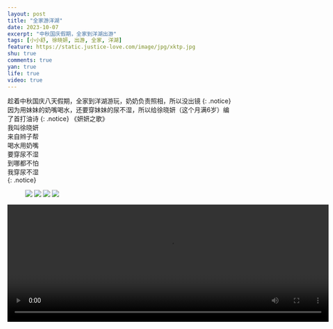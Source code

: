 ```yaml
---
layout: post
title: "全家游洋湖"
date: 2023-10-07
excerpt: "中秋国庆假期，全家到洋湖出游"
tags: [小小舒, 徐晓妍, 出游, 全家, 洋湖]
feature: https://static.justice-love.com/image/jpg/xktp.jpg
shu: true
comments: true
yan: true
life: true
video: true
---
```

趁着中秋国庆八天假期，全家到洋湖游玩，奶奶负责照相，所以没出镜
{: .notice}
因为用妹妹的奶嘴喝水，还要穿妹妹的尿不湿，所以给徐晓妍（这个月满6岁）编了首打油诗
{: .notice}
《妍妍之歌》<br />
我叫徐晓妍<br />
来自辫子帮<br />
喝水用奶嘴<br />
要穿尿不湿<br />
到哪都不怕<br />
我穿尿不湿<br />
{: .notice}
<figure>
    <img src="{{ site.staticUrl }}/xiaoxiaoshu/image/yijiayouyanghu (1).jpg" />
    <img src="{{ site.staticUrl }}/xiaoxiaoshu/image/yijiayouyanghu (2).jpg" />
    <img src="{{ site.staticUrl }}/xiaoxiaoshu/image/yijiayouyanghu (3).jpg" />
    <img src="{{ site.staticUrl }}/xiaoxiaoshu/image/yijiayouyanghu (4).jpg" />
</figure>
<video id="my-video" class="video-js vjs-16-9 clipboard" controls preload="auto" width="722" height="264" data-setup="{}">
    <source src="{{ site.staticUrl }}/yanyan/video/yanyanzhige.MP3" type=' audio/mpeg'>
    <p class="vjs-no-js">
        To view this video please enable JavaScript, and consider upgrading to a web browser that
        <a href="http://videojs.com/html5-video-support/" target="_blank">supports HTML5 video</a>
    </p>
</video>